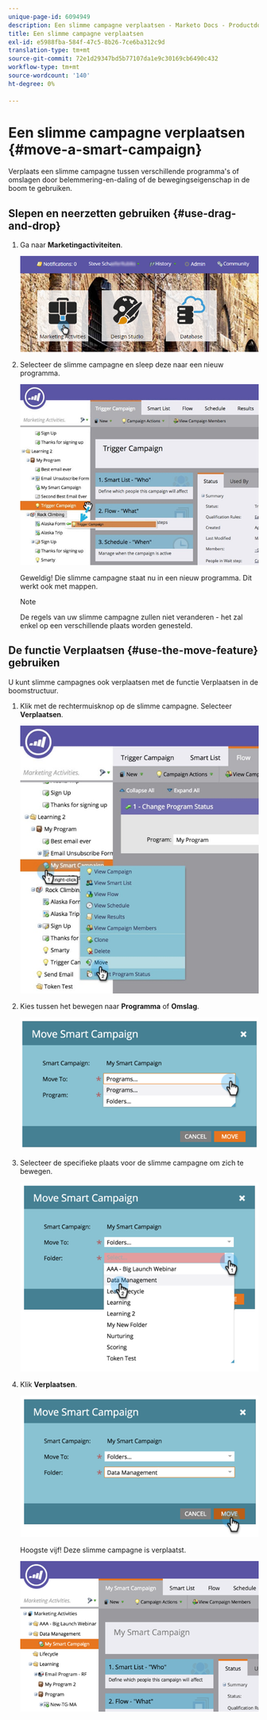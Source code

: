 ```yaml
---
unique-page-id: 6094949
description: Een slimme campagne verplaatsen - Marketo Docs - Productdocumentatie
title: Een slimme campagne verplaatsen
exl-id: e5988fba-584f-47c5-8b26-7ce6ba312c9d
translation-type: tm+mt
source-git-commit: 72e1d29347bd5b77107da1e9c30169cb6490c432
workflow-type: tm+mt
source-wordcount: '140'
ht-degree: 0%

---
```


# Een slimme campagne verplaatsen {#move-a-smart-campaign}

Verplaats een slimme campagne tussen verschillende programma&#39;s of omslagen door belemmering-en-daling of de bewegingseigenschap in de boom te gebruiken.

## Slepen en neerzetten gebruiken {#use-drag-and-drop}

1. Ga naar **Marketingactiviteiten**.

   ![](assets/login-marketing-activities-2.png)

1. Selecteer de slimme campagne en sleep deze naar een nieuw programma.

   ![](assets/rockclimbing-tabfix.jpg)

   Geweldig! Die slimme campagne staat nu in een nieuw programma. Dit werkt ook met mappen.

   >[!NOTE]
   >
   >De regels van uw slimme campagne zullen niet veranderen - het zal enkel op een verschillende plaats worden genesteld.

## De functie Verplaatsen {#use-the-move-feature} gebruiken

U kunt slimme campagnes ook verplaatsen met de functie Verplaatsen in de boomstructuur.

1. Klik met de rechtermuisknop op de slimme campagne. Selecteer **Verplaatsen**.

   ![](assets/rockclimbing2.jpg)

1. Kies tussen het bewegen naar **Programma** of **Omslag**.

   ![](assets/image2015-2-25-13-3a34-3a20.png)

1. Selecteer de specifieke plaats voor de slimme campagne om zich te bewegen.

   ![](assets/image2015-2-25-13-3a36-3a4.png)

1. Klik **Verplaatsen**.

   ![](assets/image2015-2-25-13-3a37-3a44.png)

   Hoogste vijf! Deze slimme campagne is verplaatst.

   ![](assets/image2015-2-25-13-39-51-copy-281-29.png)
